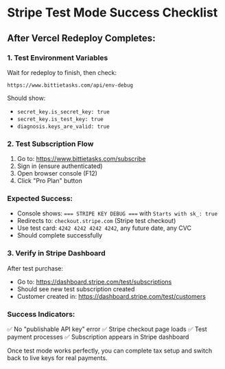 # Stripe Test Mode Success Checklist

## After Vercel Redeploy Completes:

### 1. Test Environment Variables
Wait for redeploy to finish, then check:
```
https://www.bittietasks.com/api/env-debug
```
Should show:
- `secret_key.is_secret_key: true`
- `secret_key.is_test_key: true`
- `diagnosis.keys_are_valid: true`

### 2. Test Subscription Flow
1. Go to: https://www.bittietasks.com/subscribe
2. Sign in (ensure authenticated)
3. Open browser console (F12)
4. Click "Pro Plan" button

### Expected Success:
- Console shows: `=== STRIPE KEY DEBUG ===` with `Starts with sk_: true`
- Redirects to: `checkout.stripe.com` (Stripe test checkout)
- Use test card: `4242 4242 4242 4242`, any future date, any CVC
- Should complete successfully

### 3. Verify in Stripe Dashboard
After test purchase:
- Go to: https://dashboard.stripe.com/test/subscriptions
- Should see new test subscription created
- Customer created in: https://dashboard.stripe.com/test/customers

### Success Indicators:
✅ No "publishable API key" error
✅ Stripe checkout page loads
✅ Test payment processes
✅ Subscription appears in Stripe dashboard

Once test mode works perfectly, you can complete tax setup and switch back to live keys for real payments.